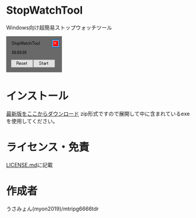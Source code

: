 # StopWatchTool
Windows向け超簡易ストップウォッチツール

![](docs/images/IMG001.png)
# インストール
[最新版をここからダウンロード](https://github.com/mtripg6666tdr/StopWatchTool/releases)
zip形式ですので展開して中に含まれているexeを使用してください。
# ライセンス・免責
[LICENSE.md](LICENSE.md)に記載
# 作成者
うさみょん(myon2019)/mtripg6666tdr